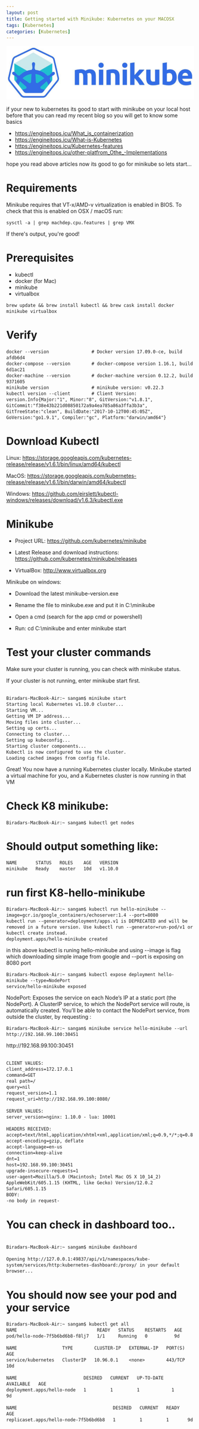 ```yaml
---
layout: post
title: Getting started with Minikube: Kubernetes on your MACOSX
tags: [Kubernetes]
categories: [Kubernetes]
---
```


![minikube](/blog/img/minikube.jpeg)

if your new to kubernetes its good to start with minikube on your local host before that you can read my recent blog so you will get to know some basics 

- https://engineitops.icu/What_is_containerization
- https://engineitops.icu/What-is-Kubernetes
- https://engineitops.icu/Kubernetes-features
- https://engineitops.icu/other-platfrom_Othe_-Implementations

hope you read above articles now its good to go for minikube so lets start...

# Requirements

Minikube requires that VT-x/AMD-v virtualization is enabled in BIOS. To check that this is enabled on OSX / macOS run:

    sysctl -a | grep machdep.cpu.features | grep VMX

If there's output, you're good!

# Prerequisites

- kubectl
- docker (for Mac)
- minikube
- virtualbox

```
brew update && brew install kubectl && brew cask install docker minikube virtualbox
```

# Verify

    docker --version                # Docker version 17.09.0-ce, build afdb6d4
    docker-compose --version        # docker-compose version 1.16.1, build 6d1ac21
    docker-machine --version        # docker-machine version 0.12.2, build 9371605
    minikube version                # minikube version: v0.22.3
    kubectl version --client        # Client Version: version.Info{Major:"1", Minor:"8", GitVersion:"v1.8.1", GitCommit:"f38e43b221d08850172a9a4ea785a86a3ffa3b3a", GitTreeState:"clean", BuildDate:"2017-10-12T00:45:05Z", GoVersion:"go1.9.1", Compiler:"gc", Platform:"darwin/amd64"}        


# Download Kubectl

Linux: https://storage.googleapis.com/kubernetes-release/release/v1.6.1/bin/linux/amd64/kubectl

MacOS: https://storage.googleapis.com/kubernetes-release/release/v1.6.1/bin/darwin/amd64/kubectl

Windows: 
https://github.com/eirslett/kubectl-windows/releases/download/v1.6.3/kubectl.exe

# Minikube

- Project URL: https://github.com/kubernetes/minikube

- Latest Release and download instructions: https://github.com/kubernetes/minikube/releases

- VirtualBox: http://www.virtualbox.org

Minikube on windows:

- Download the latest minikube-version.exe

- Rename the file to minikube.exe and put it in C:\minikube

- Open a cmd (search for the app cmd or powershell)

- Run: cd C:\minikube and enter minikube start

# Test your cluster commands

Make sure your cluster is running, you can check with minikube status.

If your cluster is not running, enter minikube start first.

```

Biradars-MacBook-Air:~ sangam$ minikube start
Starting local Kubernetes v1.10.0 cluster...
Starting VM...
Getting VM IP address...
Moving files into cluster...
Setting up certs...
Connecting to cluster...
Setting up kubeconfig...
Starting cluster components...
Kubectl is now configured to use the cluster.
Loading cached images from config file.

```
Great! You now have a running Kubernetes cluster locally. Minikube started a virtual machine for you, and a Kubernetes cluster is now running in that VM


# Check K8 minikube:
```
Biradars-MacBook-Air:~ sangam$ kubectl get nodes
```


# Should output something like:
```
NAME       STATUS   ROLES    AGE   VERSION
minikube   Ready    master   10d   v1.10.0

```

# run first K8-hello-minikube 
```
Biradars-MacBook-Air:~ sangam$ kubectl run hello-minikube --image=gcr.io/google_containers/echoserver:1.4 --port=8080
kubectl run --generator=deployment/apps.v1 is DEPRECATED and will be removed in a future version. Use kubectl run --generator=run-pod/v1 or kubectl create instead.
deployment.apps/hello-minikube created
```
in this above kubectl is runing hello-minikube and using --image is flag which downloading simple image from google
and --port is exposing on 8080 port 

```
Biradars-MacBook-Air:~ sangam$ kubectl expose deployment hello-minikube --type=NodePort
service/hello-minikube exposed

```
NodePort: Exposes the service on each Node’s IP at a static port (the NodePort). A ClusterIP service, to which the NodePort service will route, is automatically created. You’ll be able to contact the NodePort service, from outside the cluster, by requesting <NodeIP>:<NodePort>
    
```
Biradars-MacBook-Air:~ sangam$ minikube service hello-minikube --url
http://192.168.99.100:30451
```
<open a browser and go to that url>
 http://192.168.99.100:30451  
    
```

CLIENT VALUES:
client_address=172.17.0.1
command=GET
real path=/
query=nil
request_version=1.1
request_uri=http://192.168.99.100:8080/

SERVER VALUES:
server_version=nginx: 1.10.0 - lua: 10001

HEADERS RECEIVED:
accept=text/html,application/xhtml+xml,application/xml;q=0.9,*/*;q=0.8
accept-encoding=gzip, deflate
accept-language=en-us
connection=keep-alive
dnt=1
host=192.168.99.100:30451
upgrade-insecure-requests=1
user-agent=Mozilla/5.0 (Macintosh; Intel Mac OS X 10_14_2) AppleWebKit/605.1.15 (KHTML, like Gecko) Version/12.0.2 Safari/605.1.15
BODY:
-no body in request-
```


# You can check in dashboard too..
```

Biradars-MacBook-Air:~ sangam$ minikube dashboard

Opening http://127.0.0.1:49837/api/v1/namespaces/kube-system/services/http:kubernetes-dashboard:/proxy/ in your default browser...
```


# You should now see your pod and your service
```
Biradars-MacBook-Air:~ sangam$ kubectl get all
NAME                              READY   STATUS    RESTARTS   AGE
pod/hello-node-7f5b6bd6b8-f8lj7   1/1     Running   0          9d

NAME                 TYPE        CLUSTER-IP   EXTERNAL-IP   PORT(S)   AGE
service/kubernetes   ClusterIP   10.96.0.1    <none>        443/TCP   10d

NAME                         DESIRED   CURRENT   UP-TO-DATE   AVAILABLE   AGE
deployment.apps/hello-node   1         1         1            1           9d

NAME                                    DESIRED   CURRENT   READY   AGE
replicaset.apps/hello-node-7f5b6bd6b8   1         1         1       9d

```

